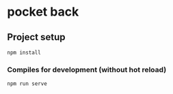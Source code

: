 # pocket back

## Project setup
```
npm install
```

### Compiles for development (without hot reload)
```
npm run serve
```